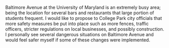 Baltimore Avenue at the University of Maryland is an extremely busy  area; being the location for several bars and restaurants that large  portion of students frequent. I would like to propose to College Park  city officials that more safety measures be put into place such as more  fences, traffic officers, stricter regulations on local businesses, and  possibly construction. I personally see several dangerous situations on  Baltimore Avenue and would feel safer myself if some of these changes  were implemented.
